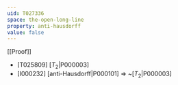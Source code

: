 ```yaml
---
uid: T027336
space: the-open-long-line
property: anti-hausdorff
value: false
---
```

[[Proof]]

* [T025809] [$T_2$|P000003]
* [I000232] [anti-Hausdorff|P000101] => ~[$T_2$|P000003]

